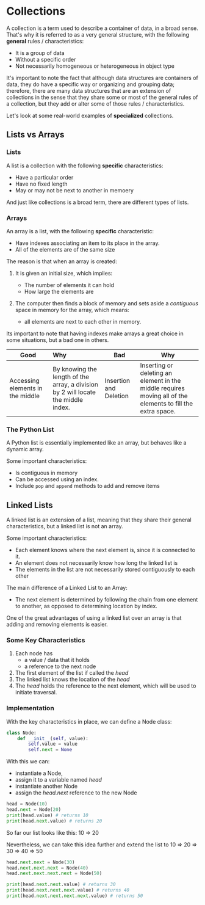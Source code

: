 # Collections

A collection is a term used to describe a container of data, in a broad sense. That's why it is referred to as a very general structure, with the following **general** rules / characteristics:

* It is a group of data
* Without a specific order
* Not necessarily homogeneous or heterogeneous in object type

It's important to note the fact that although data structures are containers of data, they do have a specific way or organizing and grouping data; therefore, there are many data structures that are an extension of collections in the sense that they share some or most of the general rules of a collection, but they add or alter some of those rules / characteristics.

Let's look at some real-world examples of **specialized** collections.

## Lists vs Arrays

### Lists

A list is a collection with the following **specific** characteristics:

* Have a particular order
* Have no fixed length
* May or may not be next to another in memoery

And just like collections is a broad term, there are different types of lists.

### Arrays

An array is a list, with the following **specific** characteristic:

* Have indexes associating an item to its place in the array.
* All of the elements are of the same size

The reason is that when an array is created:

1. It is given an initial size, which implies:
   * The number of elements it can hold
   * How large the elements are

2. The computer then finds a block of memory and sets aside a *contiguous* space in memory for the array, which means: 
   * all elements are next to each other in memory.

Its important to note that having indexes make arrays a great choice in some situations, but a bad one in others. 

| Good                             | Why                                                          | Bad                    | Why                                                          |
| -------------------------------- | :----------------------------------------------------------- | ---------------------- | ------------------------------------------------------------ |
| Accessing elements in the middle | By knowing the length of the array, a division by 2 will locate the middle index. | Insertion and Deletion | Inserting or deleting an element in the middle requires moving all of the elements to fill the extra space. |

### The Python List

A Python list is essentially implemented like an array, but behaves like a dynamic array. 

Some important characteristics:

* Is contiguous in memory
* Can be accessed using an index.
* Include `pop` and `append` methods to add and remove items

## Linked Lists

A linked list is an extension of a list, meaning that they share their general characteristics, but a linked list is not an array.

Some important characteristics: 

* Each element knows where the next element is, since it is connected to it.
* An element does not necessarily know how long the linked list is
* The elements in the list are not necessarily stored contiguously to each other

The main difference of a Linked List to an Array:

* The next element is determined by following the chain from one element to another, as opposed to determining location by index.

One of the great advantages of using a linked list over an array is that adding and removing elements is easier.

### Some Key Characteristics

1. Each node has 
   * a value / data that it holds
   * a  reference to the next node
2. The first element of the list if called the *head*
3. The linked list knows the location of the *head*
4. The *head* holds the reference to the next element, which will be used to initiate traversal.

### Implementation

With the key characteristics in place, we can define a Node class:

```Python
class Node:
    def __init__(self, value):
        self.value = value
        self.next = None
```

With this we can: 

* instantiate a Node, 
* assign it to a variable named *head*
* instantiate another Node
* assign the *head.next* reference to the new Node

```Python
head = Node(10)
head.next = Node(20)
print(head.value) # returns 10
print(head.next.value) # returns 20
```

So far our list looks like this:  10 => 20

Nevertheless, we can take this idea further and extend the list to 10 => 20 => 30 => 40 => 50

```Python
head.next.next = Node(30)
head.next.next.next = Node(40)
head.next.next.next.next = Node(50)

print(head.next.next.value) # returns 30
print(head.next.next.next.value) # returns 40
print(head.next.next.next.next.value) # returns 50
```


